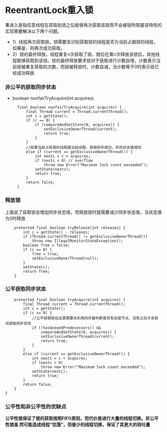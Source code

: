 # ReentrantLock重入锁

重进入是指任意线程在获取到锁之后能够再次获取该锁而不会被锁所阻塞该特性的实现需要解决以下两个问题。

* 1）线程再次获取锁。锁需要去识别获取锁的线程是否为当前占据锁的线程，如果是，则再次成功获取。
* 2）锁的最终释放。线程重复n次获取了锁，随后在第n次释放该锁后，其他线程能够获取到该锁。锁的最终释放要求锁对于获取进行计数自增，计数表示当前锁被重复获取的次数，而锁被释放时，计数自减，当计数等于0时表示锁已经成功释放

### 非公平的获取同步状态

* boolean nonfairTryAcquire(int acquires)

        final boolean nonfairTryAcquire(int acquires) {
            final Thread current = Thread.currentThread();
            int c = getState();
            if (c == 0) {
                if (compareAndSetState(0, acquires)) {
                    setExclusiveOwnerThread(current);
                    return true;
                }
            }
			//如果当前占有锁的线程是当前线程，获取同步成功，并将状态值增加
            else if (current == getExclusiveOwnerThread()) {
                int nextc = c + acquires;
                if (nextc < 0) // overflow
                    throw new Error("Maximum lock count exceeded");
                setState(nextc);
                return true;
            }
            return false;
        }

### 释放锁
上面说了获取锁会增加同步状态值，而释放锁时就需要减少同步状态值，当状态值为0时释放

        protected final boolean tryRelease(int releases) {
            int c = getState() - releases;
            if (Thread.currentThread() != getExclusiveOwnerThread())
                throw new IllegalMonitorStateException();
            boolean free = false;
            if (c == 0) {
                free = true;
                setExclusiveOwnerThread(null);
            }
            setState(c);
            return free;
        }


### 公平获取同步状态

        protected final boolean tryAcquire(int acquires) {
            final Thread current = Thread.currentThread();
            int c = getState();
            if (c == 0) {
				//公平获取锁在这里需要先利用同步器判断是否有前驱节点，没有之后才会尝试获取同步状态
                if (!hasQueuedPredecessors() &&
                    compareAndSetState(0, acquires)) {
                    setExclusiveOwnerThread(current);
                    return true;
                }
            }
            else if (current == getExclusiveOwnerThread()) {
                int nextc = c + acquires;
                if (nextc < 0)
                    throw new Error("Maximum lock count exceeded");
                setState(nextc);
                return true;
            }
            return false;
        }
    }


### 公平性和非公平性的优缺点

**公平性锁保证了锁的获取按照FIFO原则，而代价是进行大量的线程切换。非公平性锁虽
然可能造成线程“饥饿”，但极少的线程切换，保证了其更大的吞吐量**